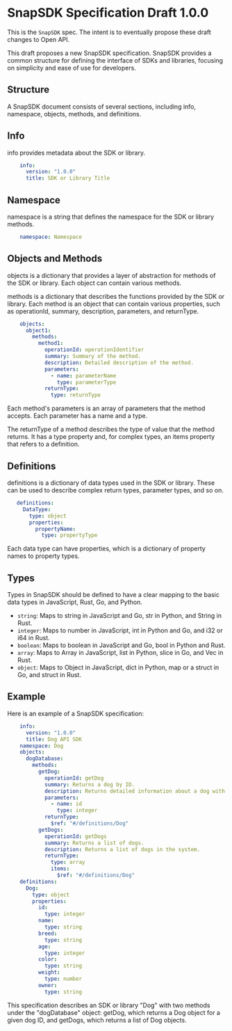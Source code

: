 SnapSDK Specification Draft 1.0.0
================================

This is the `SnapSDK` spec. The intent is to eventually propose these draft changes to Open API.

This draft proposes a new SnapSDK specification. SnapSDK provides a common structure for defining the interface of SDKs and libraries, focusing on simplicity and ease of use for developers.

Structure
---------

A SnapSDK document consists of several sections, including info, namespace, objects, methods, and definitions.

Info
----

info provides metadata about the SDK or library.

```yaml
    info:
      version: "1.0.0"
      title: SDK or Library Title
``` 

Namespace
---------

namespace is a string that defines the namespace for the SDK or library methods.

```yaml
    namespace: Namespace
```    

Objects and Methods
-------------------

objects is a dictionary that provides a layer of abstraction for methods of the SDK or library. Each object can contain various methods.

methods is a dictionary that describes the functions provided by the SDK or library. Each method is an object that can contain various properties, such as operationId, summary, description, parameters, and returnType.

```yaml
    objects:
      object1:
        methods:
          method1:
            operationId: operationIdentifier
            summary: Summary of the method.
            description: Detailed description of the method.
            parameters:
              - name: parameterName
                type: parameterType
            returnType:
              type: returnType
``` 

Each method's parameters is an array of parameters that the method accepts. Each parameter has a name and a type.

The returnType of a method describes the type of value that the method returns. It has a type property and, for complex types, an items property that refers to a definition.

Definitions
-----------

definitions is a dictionary of data types used in the SDK or library. These can be used to describe complex return types, parameter types, and so on.

 ```yaml   
    definitions:
      DataType:
        type: object
        properties:
          propertyName:
            type: propertyType
```    

Each data type can have properties, which is a dictionary of property names to property types.

Types
-----

Types in SnapSDK should be defined to have a clear mapping to the basic data types in JavaScript, Rust, Go, and Python.

*   `string`: Maps to string in JavaScript and Go, str in Python, and String in Rust.
*   `integer`: Maps to number in JavaScript, int in Python and Go, and i32 or i64 in Rust.
*   `boolean`: Maps to boolean in JavaScript and Go, bool in Python and Rust.
*   `array`: Maps to Array in JavaScript, list in Python, slice in Go, and Vec in Rust.
*   `object`: Maps to Object in JavaScript, dict in Python, map or a struct in Go, and struct in Rust.

Example
-------

Here is an example of a SnapSDK specification:

```yaml
    info:
      version: "1.0.0"
      title: Dog API SDK
    namespace: Dog
    objects:
      dogDatabase:
        methods:
          getDog:
            operationId: getDog
            summary: Returns a dog by ID.
            description: Returns detailed information about a dog with the given ID.
            parameters:
              - name: id
                type: integer
            returnType:
              $ref: "#/definitions/Dog"
          getDogs:
            operationId: getDogs
            summary: Returns a list of dogs.
            description: Returns a list of dogs in the system.
            returnType:
              type: array
              items:
                $ref: "#/definitions/Dog"
    definitions:
      Dog:
        type: object
        properties:
          id:
            type: integer
          name:
            type: string
          breed:
            type: string
          age:
            type: integer
          color:
            type: string
          weight:
            type: number
          owner:
            type: string
```

This specification describes an SDK or library "Dog" with two methods under the "dogDatabase" object: getDog, which returns a Dog object for a given dog ID, and getDogs, which returns a list of Dog objects.